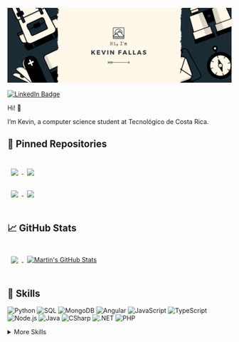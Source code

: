 [![Kevin's GitHub Banner](./assets/README-HEADER.png)](https:kevinfallas.dev)

[![LinkedIn Badge](https://img.shields.io/badge/LinkedIn-Profile-informational?style=flat&logo=linkedin&logoColor=white&color=0D76A8)](https://www.linkedin.com/in/kevinfallas/)

Hi! 👋

I’m Kevin, a computer science student at Tecnológico de Costa Rica.

<!-- Want to see my projects? [Check out my portfolio.](https:kevinfallas.dev) -->

<!-- ## 📝 Latest Blog Posts -->

<!-- <br> -->

<!-- BLOG-POST-LIST:START -->

<!-- BLOG-POST-LIST:END -->

<!-- <br> -->

## 📌 Pinned Repositories

<br>
<a href="https://github.com/KevinFallas03/SQL-Data-Warehouse-ETL">
  <img align="center" style="margin:0.5rem" src="https://github-readme-stats.vercel.app/api/pin/?username=KevinFallas03&repo=SQL-Data-Warehouse-ETL&title_color=ffffff&text_color=c9cacc&icon_color=4AB197&bg_color=1A2B34&border_color=1A2B34" />
</a>


<a href="https://github.com/KevinFallas03/DynamicFormBuilder-BD2-2S-2020">
  <img align="center" style="margin:0.5rem" src="https://github-readme-stats.vercel.app/api/pin/?username=KevinFallas03&repo=DynamicFormBuilder-BD2-2S-2020&title_color=ffffff&text_color=c9cacc&icon_color=4AB197&bg_color=1A2B34&border_color=1A2B34" />
</a>

<br>
<br>

<a href="https://github.com/KevinFallas03/FacturacionMunicipal_BD">
  <img align="center" style="margin:0.5rem" src="https://github-readme-stats.vercel.app/api/pin/?username=KevinFallas03&repo=FacturacionMunicipal_BD&title_color=ffffff&text_color=c9cacc&icon_color=4AB197&bg_color=1A2B34&border_color=1A2B34" />
</a>

<a href="https://github.com/KevinFallas03/LaCucharitaDelSabor_Website">
  <img align="center" style="margin:0.5rem" src="https://github-readme-stats.vercel.app/api/pin/?username=KevinFallas03&repo=LaCucharitaDelSabor_Website&title_color=ffffff&text_color=c9cacc&icon_color=4AB197&bg_color=1A2B34&border_color=1A2B34" />
</a>

<br>
<br>

## &#x1f4c8; GitHub Stats

<br>

<a href="https://github.com/KevinFallas03">
  <img align="center" style="margin:0.5rem" src="https://github-readme-stats.vercel.app/api/top-langs/?username=KevinFallas03&hide=java&layout=compact&title_color=ffffff&text_color=c9cacc&icon_color=4AB197&bg_color=1A2B34&border_color=1A2B34" />
</a>

<a href="https://github.com/KevinFallas03">
  <img align="center" style="margin:0.5rem" src="https://github-readme-stats.vercel.app/api?username=KevinFallas03&hide=prs,issues&show_icons=true&line_height=27&count_private=true&title_color=ffffff&text_color=c9cacc&icon_color=4AB097&bg_color=1A2B34&border_color=1A2B34" alt="Martin's GitHub Stats" />
</a>

<br>
<br>

## 💼 Skills

![Python](https://img.shields.io/badge/Code-Python-informational?style=flat&logo=python&logoColor=white&color=4AB197)
![SQL](https://img.shields.io/badge/Code-SQL-informational?style=flat&logo=microsoft-sql-server&logoColor=white&color=4AB197)
![MongoDB](https://img.shields.io/badge/Code-MongoDB-informational?style=flat&logo=MongoDB&logoColor=white&color=4AB197)
![Angular](https://img.shields.io/badge/Code-Angular-informational?style=flat&logo=angular&logoColor=white&color=4AB197)
![JavaScript](https://img.shields.io/badge/Code-JavaScript-informational?style=flat&logo=JavaScript&logoColor=white&color=4AB197)
![TypeScript](https://img.shields.io/badge/Code-TypeScript-informational?style=flat&logo=TypeScript&logoColor=white&color=4AB197)
![Node.js](https://img.shields.io/badge/Code-Node.js-informational?style=flat&logo=node.js&logoColor=white&color=4AB197)
![Java](https://img.shields.io/badge/Code-Java-informational?style=flat&logo=Java&logoColor=white&color=4AB197)
![CSharp](https://img.shields.io/badge/Code-CSharp-informational?style=flat&logo=c-sharp&logoColor=white&color=4AB197)
![.NET](https://img.shields.io/badge/Code-.NET-informational?style=flat&logo=.net&logoColor=white&color=4AB197)
![PHP](https://img.shields.io/badge/Code-PHP-informational?style=flat&logo=php&logoColor=white&color=4AB197)

<details>
<summary>More Skills</summary>
<br>

![CSS](https://img.shields.io/badge/Style-CSS-informational?style=flat&logo=css3&logoColor=white&color=4AB197)
![Tailwind](https://img.shields.io/badge/Style-Tailwind-informational?style=flat&logo=Tailwind-CSS&logoColor=white&color=4AB197)

<br>


![NPM](https://img.shields.io/badge/Tools-NPM-informational?style=flat&logo=npm&logoColor=white&color=4AB197)
![Postman](https://img.shields.io/badge/Tools-Postman-informational?style=flat&logo=Postman&logoColor=white&color=4AB197)
![GitHub](https://img.shields.io/badge/Tools-GitHub-informational?style=flat&logo=GitHub&logoColor=white&color=4AB197)
![GitLab](https://img.shields.io/badge/Tools-GitLab-informational?style=flat&logo=GitLab&logoColor=white&color=4AB197)


</details>

<br>
